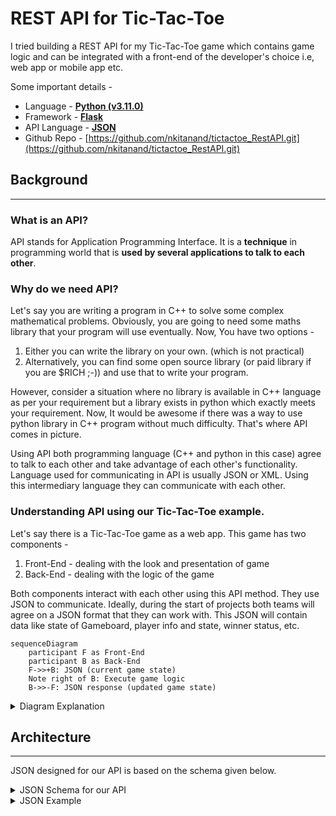 # REST API for Tic-Tac-Toe

I tried building a REST API for my Tic-Tac-Toe game which contains game logic and can be integrated with a front-end of the developer's choice i.e, web app or mobile app etc.

Some important details -

- Language - [**Python (v3.11.0)**](https://www.python.org/)
- Framework - [**Flask**](https://flask.palletsprojects.com/en/2.2.x/)
- API Language - [**JSON**](https://www.w3schools.com/whatis/whatis_json.asp)
- Github Repo - [https://github.com/nkitanand/tictactoe_RestAPI.git](https://github.com/nkitanand/tictactoe_RestAPI.git) 


## Background 
-------------
### What is an API?

API stands for Application Programming Interface. It is a **technique** in programming world that is **used by several applications to talk to each other**.

### Why do we need API?

Let's say you are writing a program in C++ to solve some complex mathematical problems. Obviously, you are going to need some maths library that your program will use eventually. 
Now, You have two options -

1. Either you can write the library on your own. (which is not practical)
2. Alternatively, you can find some open source library (or paid library if you are $RICH ;-)) and use that to write your program. 

However, consider a situation where no library is available in C++ language as per your requirement but a library exists in python which exactly meets your requirement. Now, It would be awesome if there was a way to use python library in C++ program without much difficulty. That's where API comes in picture. 

Using API both programming language (C++ and python in this case) agree to talk to each other and take advantage of each other's functionality. Language used for communicating in API is usually JSON or XML. Using this intermediary language they can communicate with each other.

### Understanding API using our Tic-Tac-Toe example.

Let's say there is a Tic-Tac-Toe game as a web app. This game has two components - 

1. Front-End - dealing with the look and presentation of game
2. Back-End  - dealing with the logic of the game

Both components interact with each other using this API method. They use JSON to communicate. Ideally, during the start of projects both teams will agree on a JSON format that they can work with. This JSON will contain data like state of Gameboard, player info and state, winner status, etc.

``` mermaid
sequenceDiagram
    participant F as Front-End
    participant B as Back-End
    F->>+B: JSON (current game state)
    Note right of B: Execute game logic
    B->>-F: JSON response (updated game state)
```

<details>
  <summary>
    Diagram Explanation
  </summary>
Initially Front-End will create an empty board and present to web user. After user play his move, frontend will send JSON data representing the current game state to the backend. Backend after receiving the JSON data (i.e, the game state after user has played) will read the JSON to get details about the game state. Thereafter, backend will use logic to find optimal move for bot to play. Backend will update the JSON with new game state after bot has played it's move. Backend will send this updated JSON to frontend. Frontend after receiving this new JSON data will update the game board with bot's move and will wait for the User to play his next move. And this cycle continues until game is over.
</details>

## Architecture
---------------
 
JSON designed for our API is based on the schema given below.

<details>
  <summary>
    JSON Schema for our API
  </summary>
```JSON
{
  "$schema": "http://json-schema.org/draft-04/schema#",
  "type": "object",
  "properties": {
    "Game": {
      "type": "string"
    },
    "Status": {
      "type": "string"
    },
    "Winner": {
      "type": "null"
    },
    "GameBoardState": {
      "type": "object",
      "properties": {
        "Box 1": {
          "type": "null"
        },
        "Box 2": {
          "type": "null"
        },
        "Box 3": {
          "type": "null"
        },
        "Box 4": {
          "type": "null"
        },
        "Box 5": {
          "type": "null"
        },
        "Box 6": {
          "type": "null"
        },
        "Box 7": {
          "type": "null"
        },
        "Box 8": {
          "type": "null"
        },
        "Box 9": {
          "type": "null"
        }
      },
      "required": [
        "Box 1",
        "Box 2",
        "Box 3",
        "Box 4",
        "Box 5",
        "Box 6",
        "Box 7",
        "Box 8",
        "Box 9"
      ]
    }
  },
  "required": [
    "Game",
    "Status",
    "Winner",
    "GameBoardState"
  ]
}
```
</details>

<details>
  <summary>
    JSON Example
  </summary>
```JSON
{
    "Game": "Tic Tac Toe", 
    "Status": "In Progress", 
    "Winner": null, 
    "GameBoardState": {
        "Box 1": null, 
        "Box 2": null, 
        "Box 3": null, 
        "Box 4": null, 
        "Box 5": null, 
        "Box 6": null, 
        "Box 7": null, 
        "Box 8": null, 
        "Box 9": null
        }
    }
```
</details>